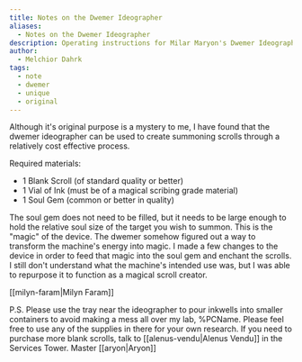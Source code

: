 ```yaml
---
title: Notes on the Dwemer Ideographer
aliases:
  - Notes on the Dwemer Ideographer
description: Operating instructions for Milar Maryon's Dwemer Ideographer
author:
  - Melchior Dahrk
tags:
  - note
  - dwemer
  - unique
  - original
---
```

Although it's original purpose is a mystery to me, I have found that the dwemer ideographer can be used to create summoning scrolls through a relatively cost effective process.

Required materials:
- 1 Blank Scroll (of standard quality or better)
- 1 Vial of Ink (must be of a magical scribing grade material)
- 1 Soul Gem (common or better in quality)

The soul gem does not need to be filled, but it needs to be large enough to hold the relative soul size of the target you wish to summon. This is the "magic" of the device. The dwemer somehow figured out a way to transform the machine's energy into magic. I made a few changes to the device in order to feed that magic into the soul gem and enchant the scrolls. I still don't understand what the machine's intended use was, but I was able to repurpose it to function as a magical scroll creator.

[[milyn-faram|Milyn Faram]]

P.S.
Please use the tray near the ideographer to pour inkwells into smaller containers to avoid making a mess all over my lab, %PCName. Please feel free to use any of the supplies in there for your own research. If you need to purchase more blank scrolls, talk to [[alenus-vendu|Alenus Vendu]] in the Services Tower.
Master [[aryon|Aryon]]